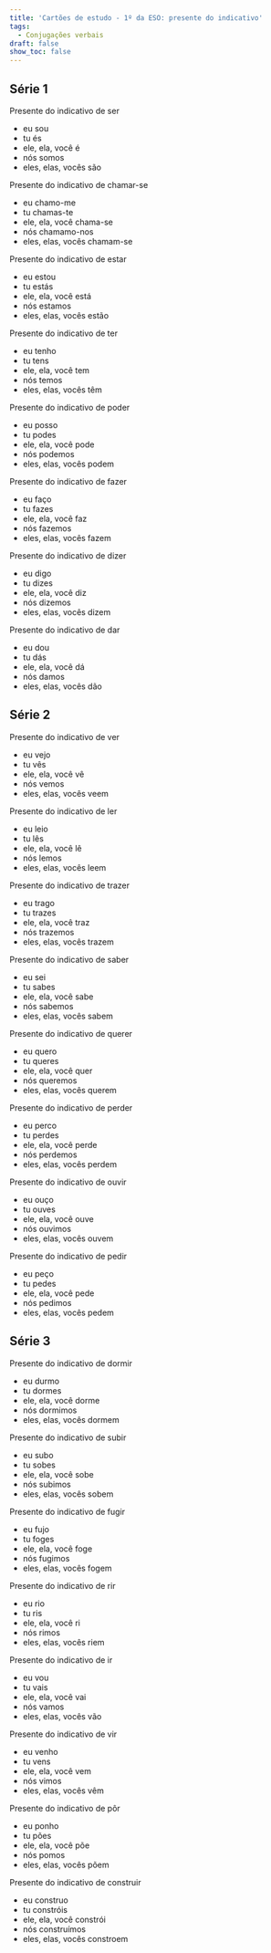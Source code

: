 ```yaml
---
title: 'Cartões de estudo - 1º da ESO: presente do indicativo'
tags:
  - Conjugações verbais
draft: false
show_toc: false
---
```

## Série 1

<e-card color="1">
  <div>Presente do indicativo de ser</div>
  <div>
    <ul>
      <li>eu sou </li>
      <li>tu és </li>
      <li>ele, ela, você é </li>
      <li>nós somos </li>
      <li>eles, elas, vocês são </li>
    </ul>
  </div>
</e-card>

<e-card color="1">
  <div>Presente do indicativo de chamar-se</div>
  <div>
    <ul>
      <li>eu chamo-me </li>
      <li>tu chamas-te </li>
      <li>ele, ela, você chama-se </li>
      <li>nós chamamo-nos </li>
      <li>eles, elas, vocês chamam-se </li>
    </ul>
  </div>
</e-card>

<e-card color="1">
  <div>Presente do indicativo de estar</div>
  <div>
    <ul>
      <li>eu estou </li>
      <li>tu estás </li>
      <li>ele, ela, você está </li>
      <li>nós estamos </li>
      <li>eles, elas, vocês estão </li>
    </ul>
  </div>
</e-card>

<e-card color="1">
  <div>Presente do indicativo de ter</div>
  <div>
    <ul>
      <li>eu tenho </li>
      <li>tu tens </li>
      <li>ele, ela, você tem </li>
      <li>nós temos </li>
      <li>eles, elas, vocês têm </li>
    </ul>
  </div>
</e-card>

<e-card color="1">
  <div>Presente do indicativo de poder</div>
  <div>
    <ul>
      <li>eu posso </li>
      <li>tu podes </li>
      <li>ele, ela, você pode </li>
      <li>nós podemos </li>
      <li>eles, elas, vocês podem </li>
    </ul>
  </div>
</e-card>

<e-card color="1">
  <div>Presente do indicativo de fazer</div>
  <div>
    <ul>
      <li>eu faço </li>
      <li>tu fazes </li>
      <li>ele, ela, você faz </li>
      <li>nós fazemos </li>
      <li>eles, elas, vocês fazem </li>
    </ul>
  </div>
</e-card>

<e-card color="1">
  <div>Presente do indicativo de dizer</div>
  <div>
    <ul>
      <li>eu digo </li>
      <li>tu dizes </li>
      <li>ele, ela, você diz </li>
      <li>nós dizemos </li>
      <li>eles, elas, vocês dizem </li>
    </ul>
  </div>
</e-card>

<e-card color="1">
  <div>Presente do indicativo de dar</div>
  <div>
    <ul>
      <li>eu dou </li>
      <li>tu dás </li>
      <li>ele, ela, você dá </li>
      <li>nós damos </li>
      <li>eles, elas, vocês dão </li>
    </ul>
  </div>
</e-card>

## Série 2

<e-card color="1">
  <div>Presente do indicativo de ver</div>
  <div>
    <ul>
      <li>eu vejo </li>
      <li>tu vês </li>
      <li>ele, ela, você vê </li>
      <li>nós vemos </li>
      <li>eles, elas, vocês veem </li>
    </ul>
  </div>
</e-card>

<e-card color="1">
  <div>Presente do indicativo de ler</div>
  <div>
    <ul>
      <li>eu leio </li>
      <li>tu lês </li>
      <li>ele, ela, você lê </li>
      <li>nós lemos </li>
      <li>eles, elas, vocês leem </li>
    </ul>
  </div>
</e-card>

<e-card color="1">
  <div>Presente do indicativo de trazer</div>
  <div>
    <ul>
      <li>eu trago </li>
      <li>tu trazes </li>
      <li>ele, ela, você traz </li>
      <li>nós trazemos </li>
      <li>eles, elas, vocês trazem </li>
    </ul>
  </div>
</e-card>

<e-card color="1">
  <div>Presente do indicativo de saber</div>
  <div>
    <ul>
      <li>eu sei </li>
      <li>tu sabes </li>
      <li>ele, ela, você sabe </li>
      <li>nós sabemos </li>
      <li>eles, elas, vocês sabem </li>
    </ul>
  </div>
</e-card>

<e-card color="1">
  <div>Presente do indicativo de querer</div>
  <div>
    <ul>
      <li>eu quero </li>
      <li>tu queres </li>
      <li>ele, ela, você quer </li>
      <li>nós queremos </li>
      <li>eles, elas, vocês querem </li>
    </ul>
  </div>
</e-card>

<e-card color="1">
  <div>Presente do indicativo de perder</div>
  <div>
    <ul>
      <li>eu perco </li>
      <li>tu perdes </li>
      <li>ele, ela, você perde </li>
      <li>nós perdemos </li>
      <li>eles, elas, vocês perdem </li>
    </ul>
  </div>
</e-card>

<e-card color="1">
  <div>Presente do indicativo de ouvir</div>
  <div>
    <ul>
      <li>eu ouço </li>
      <li>tu ouves </li>
      <li>ele, ela, você ouve </li>
      <li>nós ouvimos </li>
      <li>eles, elas, vocês ouvem </li>
    </ul>
  </div>
</e-card>

<e-card color="1">
  <div>Presente do indicativo de pedir</div>
  <div>
    <ul>
      <li>eu peço </li>
      <li>tu pedes </li>
      <li>ele, ela, você pede </li>
      <li>nós pedimos </li>
      <li>eles, elas, vocês pedem </li>
    </ul>
  </div>
</e-card>

## Série 3

<e-card color="1">
  <div>Presente do indicativo de dormir</div>
  <div>
    <ul>
      <li>eu durmo </li>
      <li>tu dormes </li>
      <li>ele, ela, você dorme </li>
      <li>nós dormimos </li>
      <li>eles, elas, vocês dormem </li>
    </ul>
  </div>
</e-card>

<e-card color="1">
  <div>Presente do indicativo de subir</div>
  <div>
    <ul>
      <li>eu subo </li>
      <li>tu sobes </li>
      <li>ele, ela, você sobe </li>
      <li>nós subimos </li>
      <li>eles, elas, vocês sobem </li>
    </ul>
  </div>
</e-card>

<e-card color="1">
  <div>Presente do indicativo de fugir</div>
  <div>
    <ul>
      <li>eu fujo </li>
      <li>tu foges </li>
      <li>ele, ela, você foge </li>
      <li>nós fugimos </li>
      <li>eles, elas, vocês fogem </li>
    </ul>
  </div>
</e-card>

<e-card color="1">
  <div>Presente do indicativo de rir</div>
  <div>
    <ul>
      <li>eu rio </li>
      <li>tu ris </li>
      <li>ele, ela, você ri </li>
      <li>nós rimos </li>
      <li>eles, elas, vocês riem </li>
    </ul>
  </div>
</e-card>

<e-card color="1">
  <div>Presente do indicativo de ir</div>
  <div>
    <ul>
      <li>eu vou </li>
      <li>tu vais </li>
      <li>ele, ela, você vai </li>
      <li>nós vamos </li>
      <li>eles, elas, vocês vão </li>
    </ul>
  </div>
</e-card>

<e-card color="1">
  <div>Presente do indicativo de vir</div>
  <div>
    <ul>
      <li>eu venho </li>
      <li>tu vens </li>
      <li>ele, ela, você vem </li>
      <li>nós vimos </li>
      <li>eles, elas, vocês vêm </li>
    </ul>
  </div>
</e-card>

<e-card color="1">
  <div>Presente do indicativo de pôr</div>
  <div>
    <ul>
      <li>eu ponho </li>
      <li>tu pões </li>
      <li>ele, ela, você põe </li>
      <li>nós pomos </li>
      <li>eles, elas, vocês põem </li>
    </ul>
  </div>
</e-card>

<e-card color="1">
  <div>Presente do indicativo de construir</div>
  <div>
    <ul>
      <li>eu construo </li>
      <li>tu constróis </li>
      <li>ele, ela, você constrói </li>
      <li>nós construímos </li>
      <li>eles, elas, vocês constroem </li>
    </ul>
  </div>
</e-card>
